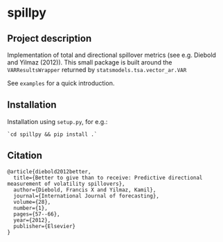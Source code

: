 # spillpy

## Project description

Implementation of total and directional spillover metrics (see e.g. Diebold and Yilmaz (2012)). This small package is built around the `VARResultsWrapper` returned by `statsmodels.tsa.vector_ar.VAR`

See `examples` for a quick introduction.

## Installation

Installation using `setup.py`, for e.g.:

    `cd spillpy && pip install .`

## Citation

    @article{diebold2012better,
      title={Better to give than to receive: Predictive directional measurement of volatility spillovers},
      author={Diebold, Francis X and Yilmaz, Kamil},
      journal={International Journal of forecasting},
      volume={28},
      number={1},
      pages={57--66},
      year={2012},
      publisher={Elsevier}
    }
